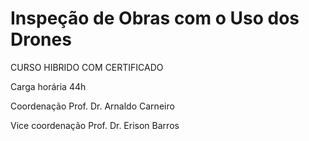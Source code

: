 # Inspeção de Obras com o Uso dos Drones
CURSO HIBRIDO COM CERTIFICADO

Carga horária 44h 

Coordenação Prof. Dr. Arnaldo Carneiro  

Vice coordenação Prof. Dr. Erison Barros
